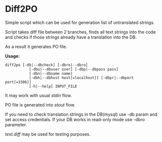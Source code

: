 Diff2PO
=======

Simple script which can be used for generation list of untranslated strings.

Script takes diff file between 2 branches, finds all text strings into the code
and checks if those strings already have a translation into the DB.

As a result it generates PO file.

**Usage:**

    diff2po [-db|--dbcheck] [-dbro|--dbro]
               [-dbu|--dbuser user] [-dbp|--dbpass pass]
               [-dbn|--dbname name]
               [-dbh|--dbhost host[=localhost]] [-dbpr|--dbport port[=3306]]
               [-h|--help] INPUT_FILE

It may work with usual _stdin_ flow.

PO file is generated into _stout_ flow.

If you need to check translation strings in the DB(mysql) use -db param and set access credentials.
If your DB works in read-only mode use -dbro parameter.

_test.diff_ may be used for testing purposes.
